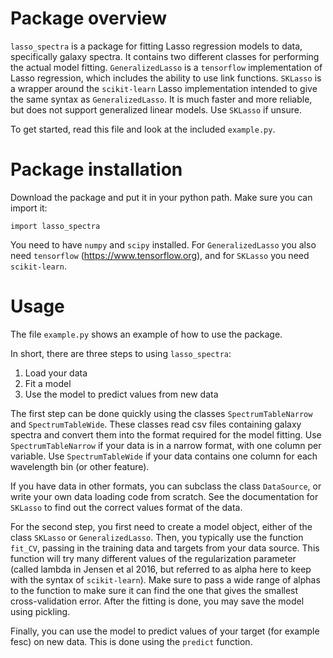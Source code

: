 Package overview
===================
`lasso_spectra` is a package for fitting Lasso regression models to data,
specifically galaxy spectra. It contains two different classes for performing
the actual model fitting. `GeneralizedLasso` is a `tensorflow` implementation
of Lasso regression, which includes the ability to use link functions.
`SKLasso` is a wrapper around the `scikit-learn` Lasso implementation intended
to give the same syntax as `GeneralizedLasso`. It is much faster and more
reliable, but does not support generalized linear models. Use `SKLasso` if
unsure.

To get started, read this file and look at the included `example.py`.

Package installation
====================
Download the package and put it in your python path. Make sure you can
import it:
```
import lasso_spectra
```

You need to have `numpy` and `scipy` installed. For `GeneralizedLasso` you
also need `tensorflow` (https://www.tensorflow.org), and for `SKLasso`
you need `scikit-learn`.

Usage
=====
The file `example.py` shows an example of how to use the package.

In short, there are three steps to using `lasso_spectra`:

1. Load your data
2. Fit a model
3. Use the model to predict values from new data

The first step can be done quickly using the classes `SpectrumTableNarrow` and
`SpectrumTableWide`. These classes read csv files containing galaxy spectra and
convert them into the format required for the model fitting. Use `SpectrumTableNarrow`
if your data is in a narrow format, with one column per variable. Use `SpectrumTableWide`
if your data contains one column for each wavelength bin (or other feature).

If you have data in other formats, you can subclass the class `DataSource`, or
write your own data loading code from scratch. See the documentation for
`SKLasso` to find out the correct values format of the data.

For the second step, you first need to create a model object, either of the class
`SKLasso` or `GeneralizedLasso`. Then, you typically use the function `fit_CV`, passing
in the training data and targets from your data source. This function will try many
different values of the regularization parameter (called lambda in Jensen et al 2016, but
referred to as alpha here to keep with the syntax of `scikit-learn`). Make sure to pass
a wide range of alphas to the function to make sure it can find the one that gives the
smallest cross-validation error. After the fitting is done, you may save the model using
pickling.

Finally, you can use the model to predict values of your target (for example fesc) on
new data. This is done using the `predict` function.